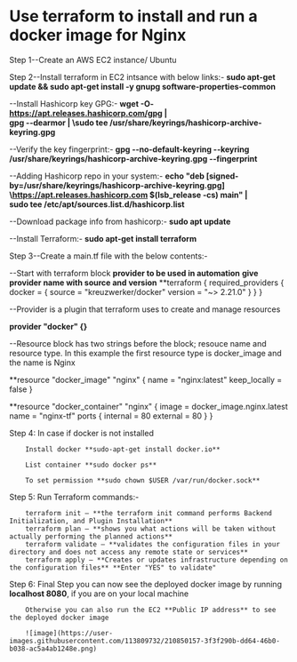 # Use terraform to install and run a docker image for Nginx

Step 1--Create an AWS EC2 instance/ Ubuntu


Step 2--Install terraform in EC2 intsance with below links:-
**sudo apt-get update && sudo apt-get install -y gnupg software-properties-common**

--Install Hashicorp key GPG:-
**wget -O- https://apt.releases.hashicorp.com/gpg | \
  gpg --dearmor | \sudo tee /usr/share/keyrings/hashicorp-archive-keyring.gpg**

--Verify the key fingerprint:-
**gpg --no-default-keyring \--keyring /usr/share/keyrings/hashicorp-archive-keyring.gpg \--fingerprint**

--Adding Hashicorp repo in your system:-
**echo "deb [signed-by=/usr/share/keyrings/hashicorp-archive-keyring.gpg] \https://apt.releases.hashicorp.com $(lsb_release -cs) main" | \
  sudo tee /etc/apt/sources.list.d/hashicorp.list**

--Download package info from hashicorp:-
**sudo apt update**

--Install Terraform:-
**sudo apt-get install terraform**




Step 3--Create a main.tf file with the below contents:-

--Start with terraform block **provider to be used in automation** **give provider name with source and version**
**terraform {
       required_providers {
       docker = {
       source = "kreuzwerker/docker"
       version = "~> 2.21.0"
}
}
}

--Provider is a plugin that terraform uses to create and manage resources

**provider "docker" {}**

--Resource block has two strings before the block; resouce name and resource type. In this example the first resource type is docker_image and the name is Nginx

**resource "docker_image" "nginx" {
name           = "nginx:latest"
keep_locally = false
}

**resource "docker_container" "nginx" {
image = docker_image.nginx.latest
name = "nginx-tf"
ports {
       internal = 80
       external = 80
}
}



Step 4: In case if docker is not installed

        Install docker **sudo-apt-get install docker.io**
        
        List container **sudo docker ps**
        
        To set permission **sudo chown $USER /var/run/docker.sock**
        
        
        
Step 5: Run Terraform commands:-

        terraform init — **the terraform init command performs Backend Initialization, and Plugin Installation**
        terraform plan — **shows you what actions will be taken without actually performing the planned actions**
        terraform validate — **validates the configuration files in your directory and does not access any remote state or services**
        terraform apply — **Creates or updates infrastructure depending on the configuration files** **Enter "YES" to validate"
      
      
Step 6: Final Step you can now see the deployed docker image by running **localhost 8080**, if you are on your local machine

        Otherwise you can also run the EC2 **Public IP address** to see the deployed docker image 
        
        ![image](https://user-images.githubusercontent.com/113809732/210850157-3f3f290b-dd64-46b0-b038-ac5a4ab1248e.png)

        
